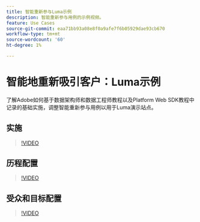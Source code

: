 ```yaml
---
title: 智能重新参与Luma示例
description: 智能重新参与用例的示例视频。
feature: Use Cases
source-git-commit: eaa71bb93a08e8f0a9afe7f6b05929dae93cb670
workflow-type: tm+mt
source-wordcount: '60'
ht-degree: 1%

---
```


# 智能地重新吸引客户：Luma示例

了解Adobe如何基于数据架构师和数据工程师教程以及Platform Web SDK教程中记录的基础实施，调整智能重新参与用例以用于Luma演示站点。

## 实施

>[!VIDEO](https://video.tv.adobe.com/v/3425184/?quality=12&learn=on)

## 历程配置

>[!VIDEO](https://video.tv.adobe.com/v/3427101/?quality=12&learn=on)

## 受众和目标配置

>[!VIDEO](https://video.tv.adobe.com/v/3427451/?quality=12&learn=on)